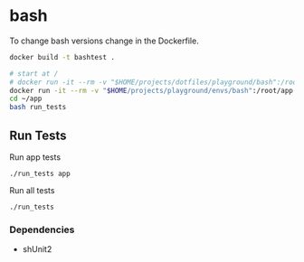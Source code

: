# bash

To change bash versions change in the Dockerfile.

```bash
docker build -t bashtest .

# start at /
# docker run -it --rm -v "$HOME/projects/dotfiles/playground/bash":/root/app bash:5
docker run -it --rm -v "$HOME/projects/playground/envs/bash":/root/app bashtest
cd ~/app
bash run_tests
```

## Run Tests

Run app tests
```
./run_tests app
```

Run all tests
```
./run_tests
```

### Dependencies

- shUnit2


